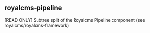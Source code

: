 ## royalcms-pipeline

[READ ONLY] Subtree split of the Royalcms Pipeline component (see royalcms/royalcms-framework)
